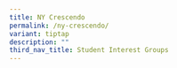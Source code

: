 ```yaml
---
title: NY Crescendo
permalink: /ny-crescendo/
variant: tiptap
description: ""
third_nav_title: Student Interest Groups
---
```

